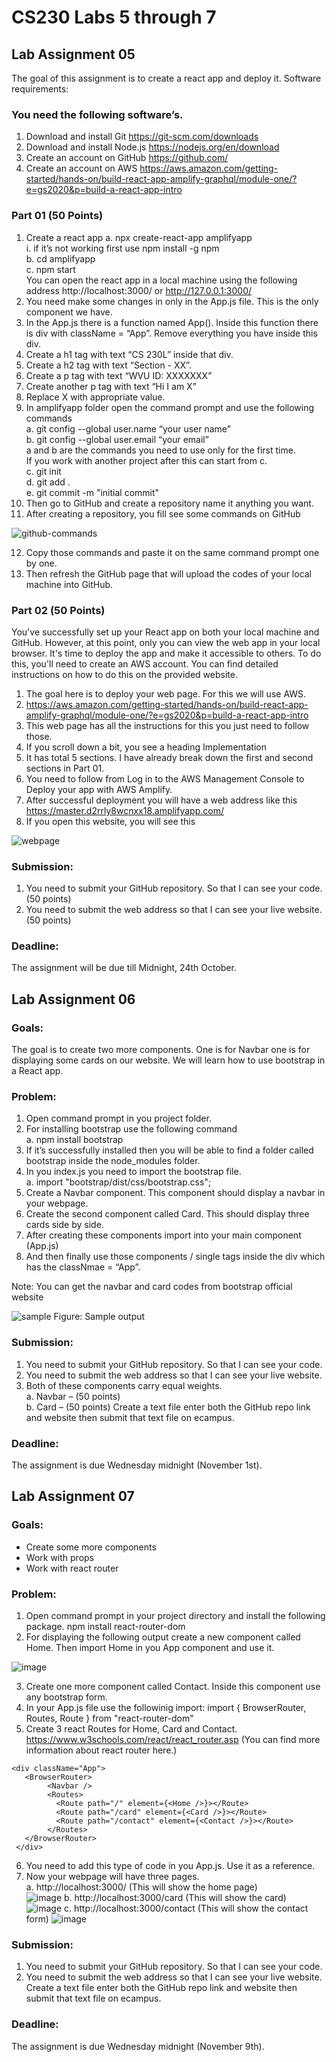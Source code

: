 # CS230 Labs 5 through 7

## Lab Assignment 05
The goal of this assignment is to create a react app and deploy it.
Software requirements: 

### You need the following software’s.
1.	Download and install Git https://git-scm.com/downloads 
2.	Download and install Node.js https://nodejs.org/en/download 
3.	Create an account on GitHub https://github.com/ 
4.	Create an account on AWS https://aws.amazon.com/getting-started/hands-on/build-react-app-amplify-graphql/module-one/?e=gs2020&p=build-a-react-app-intro 

### Part 01 (50 Points)
1.	Create a react app
  a.	npx create-react-app amplifyapp \
    i.	if it’s not working first use npm install -g npm \
  b.	cd amplifyapp \
  c.	npm start \
You can open the react app in a local machine using the following address http://localhost:3000/ or http://127.0.0.1:3000/ 
2.	You need make some changes in only in the App.js file. This is the only component we have. 
3.	In the App.js there is a function named App(). Inside this function there is div with className = “App”. Remove everything you have inside this div.
4.	Create a h1 tag with text “CS 230L” inside that div.
5.	Create a h2 tag with text “Section - XX”. 
6.	Create a p tag with text “WVU ID: XXXXXXX”
7.	Create another p tag with text “Hi I am X”
8.	Replace X with appropriate value.
9.	In amplifyapp folder open the command prompt and use the following commands\
    a.	git config --global user.name “your user name”  \
    b.	git config --global user.email “your email”  \
    a and b are the commands you need to use only for the first time. \
    If you work with another project after this can start from c.  \
    c.	git init \
    d.	git add . \
    e.	git commit -m "initial commit" 
10.	Then go to GitHub and create a repository name it anything you want.
11.	After creating a repository, you fill see some commands on GitHub 

![github-commands](https://github.com/austindriggs/amplifyapp/assets/112009203/e4193644-0bd6-400d-9f40-237fc1ca5585)

12.	Copy those commands and paste it on the same command prompt one by one. 
13.	Then refresh the GitHub page that will upload the codes of your local machine into GitHub.

### Part 02 (50 Points)
You've successfully set up your React app on both your local machine and GitHub. However, at this point, only you can view the web app in your local browser. It's time to deploy the app and make it accessible to others. To do this, you'll need to create an AWS account. You can find detailed instructions on how to do this on the provided website.

1.	The goal here is to deploy your web page. For this we will use AWS.
2.	https://aws.amazon.com/getting-started/hands-on/build-react-app-amplify-graphql/module-one/?e=gs2020&p=build-a-react-app-intro
3.	This web page has all the instructions for this you just need to follow those.
4.	If you scroll down a bit, you see a heading Implementation
5.	It has total 5 sections. I have already break down the first and second sections in Part 01.
6.	You need to follow from Log in to the AWS Management Console to Deploy your app with AWS Amplify.
7.	After successful deployment you will have a web address like this 
https://master.d2rrly8wcnxx18.amplifyapp.com/
8.	If you open this website, you will see this

![webpage](https://github.com/austindriggs/amplifyapp/assets/112009203/3aab8ddb-d35a-457a-bfce-de45372d078f)

### Submission:
1.	You need to submit your GitHub repository. So that I can see your code. (50 points)
2.	You need to submit the web address so that I can see your live website. (50 points)

### Deadline: 
The assignment will be due till Midnight, 24th October.

<!------------------------------------------------------------------->

## Lab Assignment 06

### Goals:
The goal is to create two more components. One is for Navbar one is for displaying some cards on our website. We will learn how to use bootstrap in a React app.

### Problem:
1.	Open command prompt in you project folder.
2.	For installing bootstrap use the following command \
a.	npm install bootstrap 
3.	If it’s successfully installed then you will be able to find a folder called bootstrap inside the node_modules folder.
4.	In you index.js you need to import the bootstrap file. \
a.	import "bootstrap/dist/css/bootstrap.css";
5.	Create a Navbar component. This component should display a navbar in your webpage. 
6.	Create the second component called Card. This should display three cards side by side.
7.	After creating these components import into your main component (App.js)
8.	And then finally use those components / single tags inside the div which has the classNmae = “App”.

Note: You can get the navbar and card codes from bootstrap official website

![sample](https://github.com/austindriggs/amplifyapp/assets/112009203/7e662b89-3b0b-4958-9710-977d76b904c2)
Figure:  Sample output

### Submission:
1.	You need to submit your GitHub repository. So that I can see your code.
2.	You need to submit the web address so that I can see your live website. 
3.	Both of these components carry equal weights. \
a.	Navbar – (50 points) \
b.	Card – (50 points)
Create a text file enter both the GitHub repo link and website then submit that text file on ecampus.

### Deadline: 
The assignment is due Wednesday midnight (November 1st).

<!------------------------------------------------------------------->

## Lab Assignment 07

### Goals:
-	Create some more components
-	Work with props
-	Work with react router

### Problem:
1.	Open command prompt in your project directory and install the following package.
npm install react-router-dom
2.	For displaying the following output create a new component called Home. Then import Home in you App component and use it.

![image](https://github.com/austindriggs/amplifyapp/assets/112009203/1acefd54-628b-46ae-8925-595cabd2b068)

3.	Create one more component called Contact. Inside this component use any bootstrap form.
4.	In your App.js file use the followinig import:  import { BrowserRouter, Routes, Route } from "react-router-dom"
5.	Create 3 react Routes for Home, Card and Contact. https://www.w3schools.com/react/react_router.asp (You can find more information about react router here.)

```
<div className="App">
   <BrowserRouter>
        <Navbar />
        <Routes>
          <Route path="/" element={<Home />}></Route>
          <Route path="/card" element={<Card />}></Route>
          <Route path="/contact" element={<Contact />}></Route>
        </Routes>
   </BrowserRouter>
 </div>
```

6.	You need to add this type of code in you App.js. Use it as a reference. 
7.	Now your webpage will have three pages. \
a.	http://localhost:3000/ (This will show the home page) \
![image](https://github.com/austindriggs/amplifyapp/assets/112009203/2322cdc9-1639-46db-a99c-57b56ae62ccc)
b.	http://localhost:3000/card (This will show the card) \
![image](https://github.com/austindriggs/amplifyapp/assets/112009203/c4ed18ec-aa11-43b1-8d10-4460939eef0c)
c.	http://localhost:3000/contact (This will show the contact form)
![image](https://github.com/austindriggs/amplifyapp/assets/112009203/d5e313f2-8764-4e1a-a4b0-779268c0be1d)

### Submission:
1.	You need to submit your GitHub repository. So that I can see your code.
2.	You need to submit the web address so that I can see your live website. 
Create a text file enter both the GitHub repo link and website then submit that text file on ecampus.

### Deadline: 
The assignment is due Wednesday midnight (November 9th).
